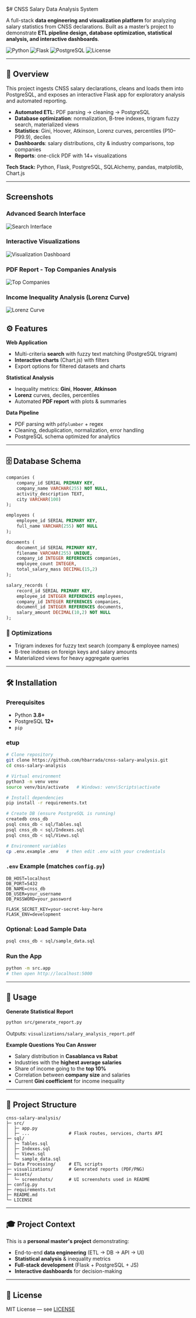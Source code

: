 $# CNSS Salary Data Analysis System

A full-stack **data engineering and visualization platform** for analyzing salary statistics from CNSS declarations.
Built as a master’s project to demonstrate **ETL pipeline design, database optimization, statistical analysis, and interactive dashboards**.

![Python](https://img.shields.io/badge/Python-3.8+-blue.svg)
![Flask](https://img.shields.io/badge/Flask-2.0+-green.svg)
![PostgreSQL](https://img.shields.io/badge/PostgreSQL-12+-blue.svg)
![License](https://img.shields.io/badge/License-MIT-yellow.svg)

---

## 🚀 Overview

This project ingests CNSS salary declarations, cleans and loads them into PostgreSQL, and exposes an interactive Flask app for exploratory analysis and automated reporting.

- **Automated ETL**: PDF parsing → cleaning → PostgreSQL
- **Database optimization**: normalization, B-tree indexes, trigram fuzzy search, materialized views
- **Statistics**: Gini, Hoover, Atkinson, Lorenz curves, percentiles (P10–P99.9), deciles
- **Dashboards**: salary distributions, city & industry comparisons, top companies
- **Reports**: one-click PDF with 14+ visualizations

**Tech Stack:** Python, Flask, PostgreSQL, SQLAlchemy, pandas, matplotlib, Chart.js

---

## Screenshots

### Advanced Search Interface

![Search Interface](assets/screenshots/search-interface.png)

### Interactive Visualizations

![Visualization Dashboard](assets/screenshots/visualization-cards.png)

### PDF Report - Top Companies Analysis

![Top Companies](assets/screenshots/top-companies-pdf.png)

### Income Inequality Analysis (Lorenz Curve)

![Lorenz Curve](assets/screenshots/lorenz-curve.png)

## ⚙️ Features

**Web Application**

- Multi-criteria **search** with fuzzy text matching (PostgreSQL trigram)
- **Interactive charts** (Chart.js) with filters
- Export options for filtered datasets and charts

**Statistical Analysis**

- Inequality metrics: **Gini**, **Hoover**, **Atkinson**
- **Lorenz** curves, deciles, percentiles
- Automated **PDF report** with plots & summaries

**Data Pipeline**

- PDF parsing with `pdfplumber` + regex
- Cleaning, deduplication, normalization, error handling
- PostgreSQL schema optimized for analytics

---

## 🗄️ Database Schema

```sql
companies (
    company_id SERIAL PRIMARY KEY,
    company_name VARCHAR(255) NOT NULL,
    activity_description TEXT,
    city VARCHAR(100)
);

employees (
    employee_id SERIAL PRIMARY KEY,
    full_name VARCHAR(255) NOT NULL
);

documents (
    document_id SERIAL PRIMARY KEY,
    filename VARCHAR(255) UNIQUE,
    company_id INTEGER REFERENCES companies,
    employee_count INTEGER,
    total_salary_mass DECIMAL(15,2)
);

salary_records (
    record_id SERIAL PRIMARY KEY,
    employee_id INTEGER REFERENCES employees,
    company_id INTEGER REFERENCES companies,
    document_id INTEGER REFERENCES documents,
    salary_amount DECIMAL(10,2) NOT NULL
);
```

### 🔧 Optimizations

- Trigram indexes for fuzzy text search (company & employee names)
- B-tree indexes on foreign keys and salary amounts
- Materialized views for heavy aggregate queries

---

## 🛠️ Installation

### Prerequisites

- Python **3.8+**
- PostgreSQL **12+**
- `pip`

### etup

```bash
# Clone repository
git clone https://github.com/hbarrada/cnss-salary-analysis.git
cd cnss-salary-analysis

# Virtual environment
python3 -m venv venv
source venv/bin/activate   # Windows: venv\Scripts\activate

# Install dependencies
pip install -r requirements.txt

# Create DB (ensure PostgreSQL is running)
createdb cnss_db
psql cnss_db < sql/Tables.sql
psql cnss_db < sql/Indexes.sql
psql cnss_db < sql/Views.sql

# Environment variables
cp .env.example .env   # then edit .env with your credentials
```

### `.env` Example (matches `config.py`)

```env
DB_HOST=localhost
DB_PORT=5432
DB_NAME=cnss_db
DB_USER=your_username
DB_PASSWORD=your_password

FLASK_SECRET_KEY=your-secret-key-here
FLASK_ENV=development
```

### Optional: Load Sample Data

```bash
psql cnss_db < sql/sample_data.sql
```

### Run the App

```bash
python -m src.app
# then open http://localhost:5000
```

---

## 📑 Usage

**Generate Statistical Report**

```bash
python src/generate_report.py
```

Outputs: `visualizations/salary_analysis_report.pdf`

**Example Questions You Can Answer**

- Salary distribution in **Casablanca vs Rabat**
- Industries with the **highest average salaries**
- Share of income going to the **top 10%**
- Correlation between **company size** and salaries
- Current **Gini coefficient** for income inequality

---

## 🧭 Project Structure

```text
cnss-salary-analysis/
├─ src/
│  ├─ app.py
│  ├─ ...               # Flask routes, services, charts API
├─ sql/
│  ├─ Tables.sql
│  ├─ Indexes.sql
│  ├─ Views.sql
│  └─ sample_data.sql
├─ Data Processing/     # ETL scripts
├─ visualizations/      # Generated reports (PDF/PNG)
├─ assets/
│  └─ screenshots/      # UI screenshots used in README
├─ config.py
├─ requirements.txt
├─ README.md
└─ LICENSE
```

---

## 🎓 Project Context

This is a **personal master's project** demonstrating:

- End-to-end **data engineering** (ETL → DB → API → UI)
- **Statistical analysis** & inequality metrics
- **Full-stack development** (Flask + PostgreSQL + JS)
- **Interactive dashboards** for decision-making

---

## 📜 License

MIT License — see [LICENSE](LICENSE)
